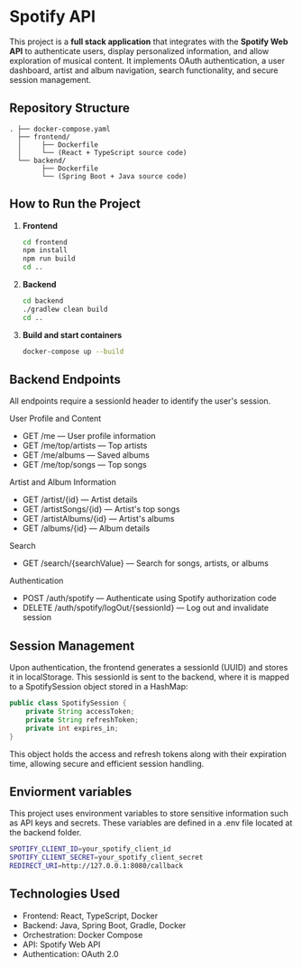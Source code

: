 
#  Spotify API

This project is a **full stack application** that integrates with the **Spotify Web API** to authenticate users, display personalized information, and allow exploration of musical content. It implements OAuth authentication, a user dashboard, artist and album navigation, search functionality, and secure session management.

##  Repository Structure
```
. ├── docker-compose.yaml 
  ├── frontend/
  │     ├── Dockerfile
  │     └── (React + TypeScript source code)
  └── backend/ 
        ├── Dockerfile 
        └── (Spring Boot + Java source code)
```

## How to Run the Project

1. **Frontend**
   ```bash
   cd frontend
   npm install
   npm run build
   cd ..
2. **Backend**
   ```bash
   cd backend
   ./gradlew clean build
   cd ..
3. **Build and start containers**
   ```bash
   docker-compose up --build

## Backend Endpoints
All endpoints require a sessionId header to identify the user's session.

User Profile and Content

- GET /me — User profile information
- GET /me/top/artists — Top artists
- GET /me/albums — Saved albums
- GET /me/top/songs — Top songs
  
Artist and Album Information

- GET /artist/{id} — Artist details
- GET /artistSongs/{id} — Artist's top songs
- GET /artistAlbums/{id} — Artist's albums
- GET /albums/{id} — Album details
  
Search

- GET /search/{searchValue} — Search for songs, artists, or albums
  
Authentication

- POST /auth/spotify — Authenticate using Spotify authorization code
- DELETE /auth/spotify/logOut/{sessionId} — Log out and invalidate session

## Session Management
Upon authentication, the frontend generates a sessionId (UUID) and stores it in localStorage. This sessionId is sent to the backend, where it is mapped to a SpotifySession object stored in a HashMap:

```java
public class SpotifySession {
    private String accessToken;
    private String refreshToken;
    private int expires_in;
}
```

This object holds the access and refresh tokens along with their expiration time, allowing secure and efficient session handling.

## Enviorment variables

This project uses environment variables to store sensitive information such as API keys and secrets. These variables are defined in a .env file located at the backend folder.

```bash
SPOTIFY_CLIENT_ID=your_spotify_client_id
SPOTIFY_CLIENT_SECRET=your_spotify_client_secret
REDIRECT_URI=http://127.0.0.1:8080/callback
```

## Technologies Used
- Frontend: React, TypeScript, Docker
- Backend: Java, Spring Boot, Gradle, Docker
- Orchestration: Docker Compose
- API: Spotify Web API
- Authentication: OAuth 2.0
